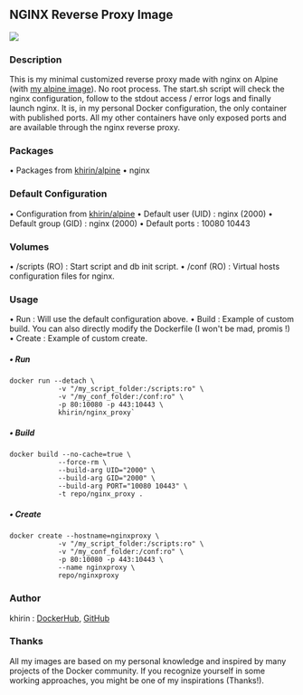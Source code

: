 ## NGINX Reverse Proxy Image

[![](https://images.microbadger.com/badges/image/khirin/nginx_proxy.svg)](https://microbadger.com/images/khirin/nginx_proxy "Get your own image badge on microbadger.com")

### Description
This is my minimal customized reverse proxy made with nginx on Alpine (with [my alpine image](https://hub.docker.com/r/khirin/alpine/)).
No root process.
The start.sh script will check the nginx configuration, follow to the stdout access / error logs and finally launch nginx.
It is, in my personal Docker configuration, the only container with published ports. All my other containers have only exposed ports and are available through the nginx reverse proxy.

### Packages
• Packages from [khirin/alpine](https://hub.docker.com/r/khirin/alpine/)
• nginx

### Default Configuration
• Configuration from [khirin/alpine](https://hub.docker.com/r/khirin/alpine/)
• Default user (UID) : nginx (2000)
• Default group (GID) : nginx (2000)
• Default ports : 10080 10443

### Volumes
• /scripts (RO) : Start script and db init script. 
• /conf (RO) : Virtual hosts configuration files for nginx.

### Usage
• Run : Will use the default configuration above.
• Build : Example of custom build. You can also directly modify the Dockerfile (I won't be mad, promis !)
• Create : Example of custom create.

##### • Run
```shell
docker run --detach \
			-v "/my_script_folder:/scripts:ro" \
			-v "/my_conf_folder:/conf:ro" \
			-p 80:10080 -p 443:10443 \
			khirin/nginx_proxy`
```

##### • Build
```shell
docker build --no-cache=true \
			--force-rm \
			--build-arg UID="2000" \
			--build-arg GID="2000" \
			--build-arg PORT="10080 10443" \
			-t repo/nginx_proxy .
```

##### • Create
```shell
docker create --hostname=nginxproxy \
			-v "/my_script_folder:/scripts:ro" \
			-v "/my_conf_folder:/conf:ro" \
			-p 80:10080 -p 443:10443 \
			--name nginxproxy \
			repo/nginxproxy
```

### Author
khirin : [DockerHub](https://hub.docker.com/u/khirin/), [GitHub](https://github.com/khirin?tab=repositories)

### Thanks
All my images are based on my personal knowledge and inspired by many projects of the Docker community.
If you recognize yourself in some working approaches, you might be one of my inspirations (Thanks!).
